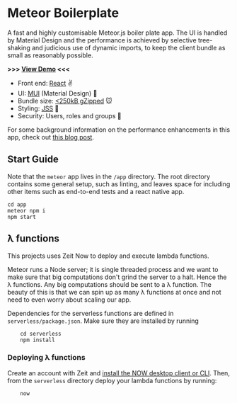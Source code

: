 # Meteor Boilerplate

A fast and highly customisable Meteor.js boiler plate app.
The UI is handled by Material Design and the performance is achieved 
by selective tree-shaking and judicious use of dynamic imports, to
keep the client bundle as small as reasonably possible.

**>>> [View Demo](https://meteor.ninjapixel.io) <<<**


* Front end: [React](https://reactjs.org/) ✌️
* UI: [MUI](https://material-ui.com/) (Material Design) 🎨
* Bundle size: [<250kB gZipped](https://www.ninjapixel.io/meteor-bundle-size.html) 🐭
* Styling: [JSS](http://cssinjs.org/) 💅
* Security: Users, roles and groups 🔐


For some background information on the performance enhancements in this app, check out [this blog post](https://www.ninjapixel.io/meteor-bundle-size.html).

## Start Guide

Note that the `meteor` app lives in the `/app` directory. The root directory contains
some general setup, such as linting, and leaves space for including other items such as end-to-end
tests and a react native app.

```
cd app
meteor npm i
npm start
```

## λ functions

This projects uses Zeit Now to deploy and execute lambda functions.

Meteor runs a Node server; it is single threaded process and we want to make sure that
big computations don't grind the server to a halt. Hence the λ functions. Any big computations
should be sent to a λ function. The beauty of this is that we can spin up as many λ functions at
once and not need to even worry about scaling our app.

Dependencies for the serverless functions are defined in `serverless/package.json`. Make sure they are installed by running

        cd serverless
        npm install

### Deploying λ functions

Create an account with Zeit and [install the NOW desktop client or CLI](https://zeit.co/download). Then, from the `serverless` directory deploy
your lambda functions by running:

        now